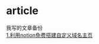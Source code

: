 # article
我写的文章备份  
[1.利用notion免费搭建自定义域名主页](https://github.com/bieb13/article/blob/notion/%E5%88%A9%E7%94%A8notion%E5%85%8D%E8%B4%B9%E6%90%AD%E5%BB%BA%E8%87%AA%E5%AE%9A%E4%B9%89%E5%9F%9F%E5%90%8D%E4%B8%BB%E9%A1%B5.md)

